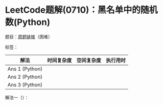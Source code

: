 # LeetCode题解(0710)：黑名单中的随机数(Python)

题目：[原题链接](https://leetcode-cn.com/problems/random-pick-with-blacklist/)（困难）

标签：

| 解法           | 时间复杂度 | 空间复杂度 | 执行用时 |
| -------------- | ---------- | ---------- | -------- |
| Ans 1 (Python) |            |            |          |
| Ans 2 (Python) |            |            |          |
| Ans 3 (Python) |            |            |          |

解法一（）：

